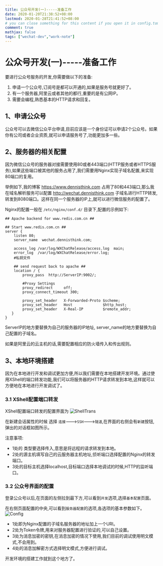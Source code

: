 ```yaml
---
title: 公众号开发(一)-----准备工作
date: 2020-01-20T21:38:52+08:00
lastmod: 2020-01-28T21:41:52+08:00
# you can close something for this content if you open it in config.toml.
comment: true
mathjax: false
tags: ["wechat-dev","work-note"]
---
```


# 公众号开发(一)-----准备工作

要进行公众号服务的开发,你需要做以下的准备:

1. 申请一个公众号,订阅号是都可以开通的,如果是服务号就更好了。
2. 有一个服务器,阿里云或者其他的都行,重要的是有公网IP。
3. 需要会编程,熟悉基本的HTTP请求和回复。

## 1、申请公众号

公众号可以去微信公众平台申请,目前应该是一个身份证可以申请2个公众号。如果你有公司或者企业资质,就可以申请服务号了,功能更加多一些。

## 2、服务器的相关配置

因为微信公众号的服务器对接需要使用80或者443端口(HTTP服务或者HTTPS服务),如果这些端口被其他的服务占用了,我们需要用Nginx实现子域名配置,来实现80端口的复用。

举例如下,我的博客 https://www.dennisthink.com 占用了80和443端口,那么我在域名解析服务可以配置 http://wechat.dennisthink.com 子域名进行HTTP转发,转发到8080端口。这样在同一个服务器的IP上,就可以进行微信服务的配置了。

Nginx的配置一般在 `/etc/nginx/conf.d/` 目录下,配置的示例如下:
```
## Apache backend for www.redis.com.cn ##

## Start www.redis.com.cn ##
server {
    listen 80;
    server_name  wechat.dennisthink.com;
 
    access_log /var/log/WXChatRelease/access.log  main;
    error_log  /var/log/WXChatRelease/error.log;
    #私钥文件
 
    ## send request back to apache ##
    location / {
        proxy_pass  http://ServerIP:9002/;
 
        #Proxy Settings
        proxy_redirect     off;
        proxy_connect_timeout 300;

        proxy_set_header   X-Forwarded-Proto $scheme;
        proxy_set_header   Host              $http_host;
        proxy_set_header   X-Real-IP         $remote_addr;
   }
}

```
ServerIP的地方要替换为自己的服务器的IP地址,
server_name的地方要替换为自己配置的子域名。

如果是阿里云的云主机的话,需要配置相应的防火墙传入和传出规则。

## 3、本地环境搭建

因为在本地进行开发和调试更加方便,所以我们需要在本地搭建开发环境。通过使用XShell的端口转发功能,我们可以将服务器的HTTP请求转发到本地,这样就可以方便地在本地进行开发调试了。

### 3.1 XShell配置端口转发

XShell配置端口转发的配置界面为
![ShellTrans](https://www.dennisthink.com/wp-content/uploads/2020/03/XShell_Port_Config.jpg)

在新建会话属性的时候 选择 `连接`--->`SSH`--->`隧道`,在界面的右侧会有`新建`按钮,弹出的对话框如图所示。

注意事项:
* 1处的 类型要选择传入,意思是将远程的请求转发到本地。
* 2处的源主机填写自己的云服务器主机地址,侦听端口选择配置的Nginx的转发端口。
* 3处的目标主机选择localhost,目标端口选择本地调试的时候,HTTP的监听端口。

### 3.2 公众号界面的配置

登录公众号以后,在页面的左侧拉到最下方,可以看到`开发`选项,选择`基本配置`页面。

在右侧页面配置的中央,可以看到`服务器配置`的选项,各选项的基本参数如下。
![Config](https://www.dennisthink.com/wp-content/uploads/2020/03/WeChat_Server_Config.jpg)

* 1处即为Nginx配置的子域名服务器的地址加上一个URI。
* 2处为Token令牌,用来对服务器配置进行验证的,可以自己设置。
* 3处为消息加密的密钥,在消息加密的情况下使用,我们目前的调试使用明文模式,不会用到。
* 4处的消息加解密方式选择明文模式,方便进行调试。

开发环境的搭建工作就到这个地方了。